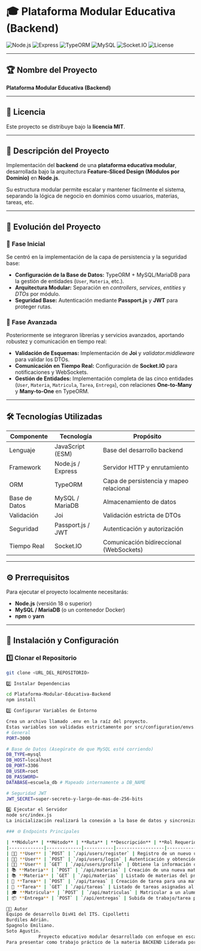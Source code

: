 # 🎓 Plataforma Modular Educativa (Backend)

![Node.js](https://img.shields.io/badge/Node.js-18+-green?logo=node.js)
![Express](https://img.shields.io/badge/Express.js-Framework-lightgrey?logo=express)
![TypeORM](https://img.shields.io/badge/TypeORM-Data%20Mapper-orange?logo=typeorm)
![MySQL](https://img.shields.io/badge/MySQL-Database-blue?logo=mysql)
![Socket.IO](https://img.shields.io/badge/Socket.IO-Realtime-black?logo=socket.io)
![License](https://img.shields.io/badge/License-MIT-yellow.svg)

---

## 🏆 Nombre del Proyecto
**Plataforma Modular Educativa (Backend)**

---

## 📜 Licencia
Este proyecto se distribuye bajo la **licencia MIT**.

---

## 📝 Descripción del Proyecto
Implementación del **backend** de una **plataforma educativa modular**, desarrollada bajo la arquitectura **Feature-Sliced Design (Módulos por Dominio)** en **Node.js**.

Su estructura modular permite escalar y mantener fácilmente el sistema, separando la lógica de negocio en dominios como usuarios, materias, tareas, etc.

---

## 🚀 Evolución del Proyecto

### 🔹 **Fase Inicial**
Se centró en la implementación de la capa de persistencia y la seguridad base:

- **Configuración de la Base de Datos:** TypeORM + MySQL/MariaDB para la gestión de entidades (`User`, `Materia`, etc.).  
- **Arquitectura Modular:** Separación en *controllers*, *services*, *entities* y *DTOs* por módulo.  
- **Seguridad Base:** Autenticación mediante **Passport.js** y **JWT** para proteger rutas.  

### 🔹 **Fase Avanzada**
Posteriormente se integraron librerías y servicios avanzados, aportando robustez y comunicación en tiempo real:

- **Validación de Esquemas:** Implementación de **Joi** y *validator.middleware* para validar los DTOs.  
- **Comunicación en Tiempo Real:** Configuración de **Socket.IO** para notificaciones y WebSockets.  
- **Gestión de Entidades:** Implementación completa de las cinco entidades (`User`, `Materia`, `Matricula`, `Tarea`, `Entrega`), con relaciones **One-to-Many** y **Many-to-One** en TypeORM.

---

## 🛠️ Tecnologías Utilizadas

| **Componente** | **Tecnología** | **Propósito** |
|----------------|----------------|----------------|
| Lenguaje | JavaScript (ESM) | Base del desarrollo backend |
| Framework | Node.js / Express | Servidor HTTP y enrutamiento |
| ORM | TypeORM | Capa de persistencia y mapeo relacional |
| Base de Datos | MySQL / MariaDB | Almacenamiento de datos |
| Validación | Joi | Validación estricta de DTOs |
| Seguridad | Passport.js / JWT | Autenticación y autorización |
| Tiempo Real | Socket.IO | Comunicación bidireccional (WebSockets) |

---

## ⚙️ Prerrequisitos

Para ejecutar el proyecto localmente necesitarás:

- **Node.js** (versión 18 o superior)
- **MySQL / MariaDB** (o un contenedor Docker)
- **npm** o **yarn**

---

## 🚀 Instalación y Configuración

### 1️⃣ Clonar el Repositorio
```bash
git clone <URL_DEL_REPOSITORIO>

2️⃣ Instalar Dependencias

cd Plataforma-Modular-Educativa-Backend
npm install

3️⃣ Configurar Variables de Entorno

Crea un archivo llamado .env en la raíz del proyecto.
Estas variables son validadas estrictamente por src/configuration/envs.js.
# General
PORT=3000

# Base de Datos (Asegúrate de que MySQL esté corriendo)
DB_TYPE=mysql
DB_HOST=localhost
DB_PORT=3306
DB_USER=root
DB_PASSWORD=
DATABASE=escuela_db # Mapeado internamente a DB_NAME

# Seguridad JWT
JWT_SECRET=super-secreto-y-largo-de-mas-de-256-bits

4️⃣ Ejecutar el Servidor
node src/index.js
La inicialización realizará la conexión a la base de datos y sincronizará las entidades (creando las tablas si no existen).

### 🌐 Endpoints Principales

| **Módulo** | **Método** | **Ruta** | **Descripción** | **Rol Requerido** | **Estado** |
|-------------|-------------|-----------|------------------|-------------------|-------------|
| 🧑‍🎓 **User** | `POST` | `/api/users/register` | Registro de un nuevo usuario (Alumno, Profesor o Admin). | Público | ✅ 201 |
| 🧑‍🎓 **User** | `POST` | `/api/users/login` | Autenticación y obtención de un token JWT. | Público | ✅ 200 |
| 🧑‍🎓 **User** | `GET` | `/api/users/profile` | Obtiene la información del usuario autenticado. | Privado (JWT) | ✅ 200 |
| 📚 **Materia** | `POST` | `/api/materias` | Creación de una nueva materia. | Profesor/Admin | ✅ 201 |
| 📚 **Materia** | `GET` | `/api/materias` | Listado de materias del profesor logueado. | Profesor | ✅ 200 |
| 📝 **Tarea** | `POST` | `/api/tareas` | Creación de tarea para una materia. | Profesor/Admin | ✅ 201 |
| 📝 **Tarea** | `GET` | `/api/tareas` | Listado de tareas asignadas al alumno. | Alumno | ✅ 200 |
| 🎓 **Matricula** | `POST` | `/api/matriculas` | Matricular a un alumno en una materia. | Admin/Profesor | ✅ 201 |
| 📦 **Entrega** | `POST` | `/api/entregas` | Subida de trabajo/tarea por el alumno. | Alumno | ✅ 201 |

👨‍💻 Autor
Equipo de desarrollo DivH1 del ITS. Cipolletti
Burdiles Adrián.
Spagnolo Emiliano.
Soto Agustín.
            Proyecto educativo modular desarrollado con enfoque en escalabilidad, mantenibilidad y buenas prácticas en Node.js.
Para presentar como trabajo práctico de la materia BACKEND Liderada por el Profesor Aqueveque Roberto.
